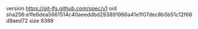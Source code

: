 version https://git-lfs.github.com/spec/v1
oid sha256:e1fe6dea5661514c40aeeddbd293891966a41e1f07dec8b5b51c12f66d9aed72
size 8388
